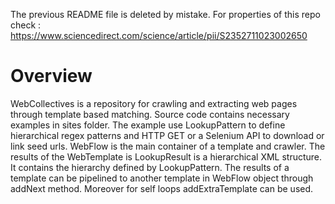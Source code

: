 The previous README file is deleted by mistake. For properties of this repo check : https://www.sciencedirect.com/science/article/pii/S2352711023002650 

# Overview
WebCollectives is a repository for crawling and extracting web pages through template based matching. Source code contains necessary examples in sites folder.
The example use LookupPattern to define hierarchical regex patterns and HTTP GET or a Selenium API to download or link seed urls. 
WebFlow is the main container of a template and crawler. The results of the WebTemplate is LookupResult is a hierarchical XML structure. 
It contains the hierarchy defined by LookupPattern. The results of a template can be pipelined to another template in WebFlow object through addNext method. 
Moreover for self loops addExtraTemplate can be used. 




